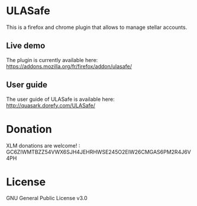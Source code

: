 # ULASafe

This is a firefox and chrome plugin that allows to manage stellar accounts.

## Live demo

The plugin is currently available here: https://addons.mozilla.org/fr/firefox/addon/ulasafe/

## User guide

The user guide of ULASafe is available here: http://quasark.dorefy.com/ULASafe/

# Donation

XLM donations are welcome! : GC6ZIWMTBZZ54VWX6SJH4JEHRHWSE245O2EIW26CMGAS6PM2R4J6V4PH

# License

GNU General Public License v3.0
